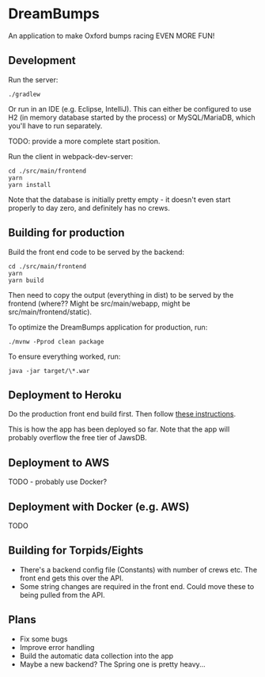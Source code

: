 # DreamBumps

An application to make Oxford bumps racing EVEN MORE FUN!

## Development

Run the server:

    ./gradlew

Or run in an IDE (e.g. Eclipse, IntelliJ). This can either be configured to use H2 (in memory database started by the process) or MySQL/MariaDB, which you'll have to run separately.

TODO: provide a more complete start position.

Run the client in webpack-dev-server:

    cd ./src/main/frontend
    yarn
    yarn install

Note that the database is initially pretty empty - it doesn't even start properly to day zero, and definitely has no crews.

## Building for production

Build the front end code to be served by the backend:

    cd ./src/main/frontend
    yarn
    yarn build

Then need to copy the output (everything in dist) to be served by the frontend (where?? Might be src/main/webapp, might be src/main/frontend/static).

To optimize the DreamBumps application for production, run:

    ./mvnw -Pprod clean package

To ensure everything worked, run:

    java -jar target/\*.war

## Deployment to Heroku

Do the production front end build first.
Then follow [these instructions](http://www.jhipster.tech/heroku/).

This is how the app has been deployed so far.
Note that the app will probably overflow the free tier of JawsDB.

## Deployment to AWS

TODO - probably use Docker?

## Deployment with Docker (e.g. AWS)

TODO

## Building for Torpids/Eights

* There's a backend config file (Constants) with number of crews etc. The front end gets this over the API.
* Some string changes are required in the front end. Could move these to being pulled from the API.

## Plans

* Fix some bugs
* Improve error handling
* Build the automatic data collection into the app
* Maybe a new backend? The Spring one is pretty heavy...
